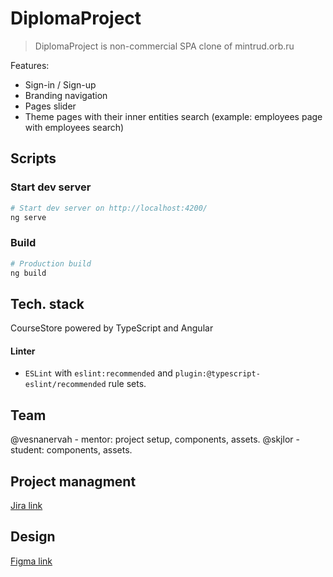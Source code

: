 # DiplomaProject

> DiplomaProject is non-commercial SPA clone of mintrud.orb.ru

Features:

- Sign-in / Sign-up
- Branding navigation
- Pages slider
- Theme pages with their inner entities search (example: employees page with employees search)
## Scripts

### Start dev server

```bash
# Start dev server on http://localhost:4200/
ng serve
```

### Build

```bash
# Production build
ng build
```

## Tech. stack

CourseStore powered by TypeScript and Angular

#### Linter

- `ESLint` with `eslint:recommended` and `plugin:@typescript-eslint/recommended` rule sets.

## Team

@vesnanervah - mentor: project setup, components, assets.
@skjlor - student: components, assets.

## Project managment
[Jira link](https://tamarafedanova.atlassian.net/jira/software/projects/DP/boards/2)

## Design

[Figma link](https://www.figma.com/file/GHo8uCBcghDFW3b7Dy7N4d/diploma-project%3A-mintrud.orb.ru?node-id=0%3A1&mode=dev)
